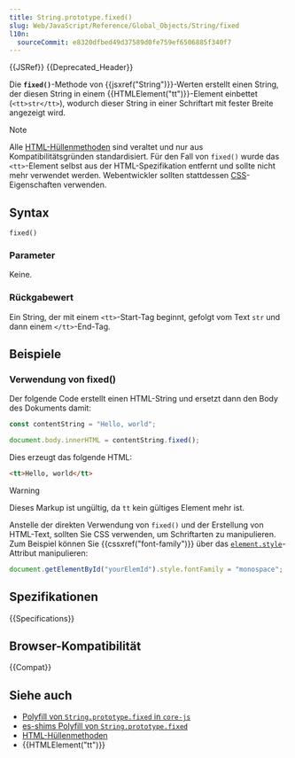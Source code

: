 ```yaml
---
title: String.prototype.fixed()
slug: Web/JavaScript/Reference/Global_Objects/String/fixed
l10n:
  sourceCommit: e8320dfbed49d37589d0fe759ef6506885f340f7
---
```


{{JSRef}} {{Deprecated_Header}}

Die **`fixed()`**-Methode von {{jsxref("String")}}-Werten erstellt einen String, der diesen String in einem {{HTMLElement("tt")}}-Element einbettet (`<tt>str</tt>`), wodurch dieser String in einer Schriftart mit fester Breite angezeigt wird.

> [!NOTE]
> Alle [HTML-Hüllenmethoden](/de/docs/Web/JavaScript/Reference/Global_Objects/String#html_wrapper_methods) sind veraltet und nur aus Kompatibilitätsgründen standardisiert. Für den Fall von `fixed()` wurde das `<tt>`-Element selbst aus der HTML-Spezifikation entfernt und sollte nicht mehr verwendet werden. Webentwickler sollten stattdessen [CSS](/de/docs/Web/CSS)-Eigenschaften verwenden.

## Syntax

```js-nolint
fixed()
```

### Parameter

Keine.

### Rückgabewert

Ein String, der mit einem `<tt>`-Start-Tag beginnt, gefolgt vom Text `str` und dann einem `</tt>`-End-Tag.

## Beispiele

### Verwendung von fixed()

Der folgende Code erstellt einen HTML-String und ersetzt dann den Body des Dokuments damit:

```js
const contentString = "Hello, world";

document.body.innerHTML = contentString.fixed();
```

Dies erzeugt das folgende HTML:

```html
<tt>Hello, world</tt>
```

> [!WARNING]
> Dieses Markup ist ungültig, da `tt` kein gültiges Element mehr ist.

Anstelle der direkten Verwendung von `fixed()` und der Erstellung von HTML-Text, sollten Sie CSS verwenden, um Schriftarten zu manipulieren. Zum Beispiel können Sie {{cssxref("font-family")}} über das [`element.style`](/de/docs/Web/API/HTMLElement/style)-Attribut manipulieren:

```js
document.getElementById("yourElemId").style.fontFamily = "monospace";
```

## Spezifikationen

{{Specifications}}

## Browser-Kompatibilität

{{Compat}}

## Siehe auch

- [Polyfill von `String.prototype.fixed` in `core-js`](https://github.com/zloirock/core-js#ecmascript-string-and-regexp)
- [es-shims Polyfill von `String.prototype.fixed`](https://www.npmjs.com/package/es-string-html-methods)
- [HTML-Hüllenmethoden](/de/docs/Web/JavaScript/Reference/Global_Objects/String#html_wrapper_methods)
- {{HTMLElement("tt")}}
